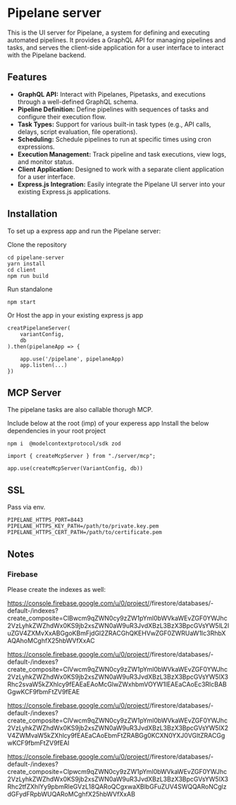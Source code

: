 # Pipelane server

This is the UI server for Pipelane, a system for defining and executing automated pipelines. It provides a GraphQL API for managing pipelines and tasks, and serves the client-side application for a user interface to interact with the Pipelane backend.

## Features

- **GraphQL API:** Interact with Pipelanes, Pipetasks, and executions through a well-defined GraphQL schema.
- **Pipeline Definition:** Define pipelines with sequences of tasks and configure their execution flow.
- **Task Types:** Support for various built-in task types (e.g., API calls, delays, script evaluation, file operations).
- **Scheduling:** Schedule pipelines to run at specific times using cron expressions.
- **Execution Management:** Track pipeline and task executions, view logs, and monitor status.
- **Client Application:** Designed to work with a separate client application for a user interface.
- **Express.js Integration:** Easily integrate the Pipelane UI server into your existing Express.js applications.

## Installation

To set up a express app and run the Pipelane server:

Clone the repository

```
cd pipelane-server
yarn install
cd client 
npm run build
```

Run standalone
```
npm start
```

Or Host the app in your existing express js app

```
creatPipelaneServer(
    variantConfig,
    db
).then(pipelaneApp => {

    app.use('/pipelane', pipelaneApp)
    app.listen(...)
})
```

## MCP Server

The pipelane tasks are also callable thorugh MCP.

Include below at the root (imp) of your experess app
Install the below dependencies in your root project

```
npm i  @modelcontextprotocol/sdk zod
```

```
import { createMcpServer } from "./server/mcp";

app.use(createMcpServer(VariantConfig, db))

```

## SSL
Pass via env.

```
PIPELANE_HTTPS_PORT=8443
PIPELANE_HTTPS_KEY_PATH=/path/to/private.key.pem
PIPELANE_HTTPS_CERT_PATH=/path/to/certificate.pem
```


## Notes

### Firebase

Please create the indexes as well:

https://console.firebase.google.com/u/0/project/<PROJECT>/firestore/databases/-default-/indexes?create_composite=ClBwcm9qZWN0cy9zZW1pYml0bWVkaWEvZGF0YWJhc2VzLyhkZWZhdWx0KS9jb2xsZWN0aW9uR3JvdXBzL3BzX3BpcGVsYW5lL2luZGV4ZXMvXxABGgoKBmFjdGl2ZRACGhQKEHVwZGF0ZWRUaW1lc3RhbXAQAhoMCghfX25hbWVfXxAC

https://console.firebase.google.com/u/0/project/<PROJECT>/firestore/databases/-default-/indexes?create_composite=ClVwcm9qZWN0cy9zZW1pYml0bWVkaWEvZGF0YWJhc2VzLyhkZWZhdWx0KS9jb2xsZWN0aW9uR3JvdXBzL3BzX3BpcGVsYW5lX3Rhc2svaW5kZXhlcy9fEAEaEAoMcGlwZWxhbmVOYW1lEAEaCAoEc3RlcBABGgwKCF9fbmFtZV9fEAE

https://console.firebase.google.com/u/0/project/<PROJECT>/firestore/databases/-default-/indexes?create_composite=ClVwcm9qZWN0cy9zZW1pYml0bWVkaWEvZGF0YWJhc2VzLyhkZWZhdWx0KS9jb2xsZWN0aW9uR3JvdXBzL3BzX3BpcGVsYW5lX2V4ZWMvaW5kZXhlcy9fEAEaCAoEbmFtZRABGg0KCXN0YXJ0VGltZRACGgwKCF9fbmFtZV9fEAI

https://console.firebase.google.com/u/0/project/<PROJECT>/firestore/databases/-default-/indexes?create_composite=Clpwcm9qZWN0cy9zZW1pYml0bWVkaWEvZGF0YWJhc2VzLyhkZWZhdWx0KS9jb2xsZWN0aW9uR3JvdXBzL3BzX3BpcGVsYW5lX3Rhc2tfZXhlYy9pbmRleGVzL18QARoQCgxwaXBlbGFuZUV4SWQQARoNCglzdGFydFRpbWUQARoMCghfX25hbWVfXxAB
